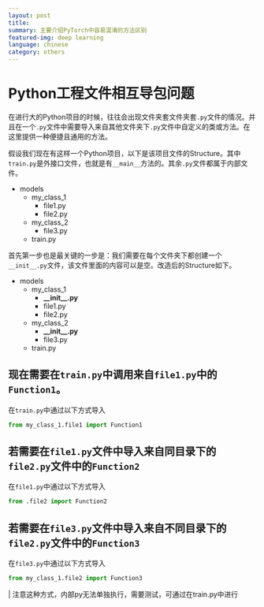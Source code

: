 ```yaml
---
layout: post
title: 
summary: 主要介绍PyTorch中容易混淆的方法区别
featured-img: deep learning
language: chinese
category: others
---
```


# Python工程文件相互导包问题

在进行大的Python项目的时候，往往会出现文件夹套文件夹套`.py`文件的情况。并且在一个`.py`文件中需要导入来自其他文件夹下`.py`文件中自定义的类或方法。在这里提供一种便捷且通用的方法。

假设我们现在有这样一个Python项目，以下是该项目文件的Structure。其中`train.py`是外接口文件，也就是有`__main__`方法的。其余`.py`文件都属于内部文件。

- models
    - my_class_1
        - file1.py
        - file2.py
    - my_class_2
        - file3.py
    - train.py

首先第一步也是最关键的一步是：我们需要在每个文件夹下都创建一个`__init__.py`文件，该文件里面的内容可以是空。改造后的Structure如下。

- models
    - my_class_1
        - **\_\_init\_\_.py**
        - file1.py
        - file2.py
    - my_class_2
        - **\_\_init\_\_.py**
        - file3.py
    - train.py

## 现在需要在`train.py`中调用来自`file1.py`中的`Function1`。

在`train.py`中通过以下方式导入
```python
from my_class_1.file1 import Function1 
```

## 若需要在`file1.py`文件中导入来自**同目录下**的`file2.py`文件中的`Function2`

在`file1.py`中通过以下方式导入
```python
from .file2 import Function2
```

## 若需要在`file3.py`文件中导入来自不同目录下的`file2.py`文件中的`Function3`

在`file3.py`中通过以下方式导入
```python
from my_class_1.file2 import Function3
```

| 注意这种方式，内部py无法单独执行，需要测试，可通过在train.py中进行